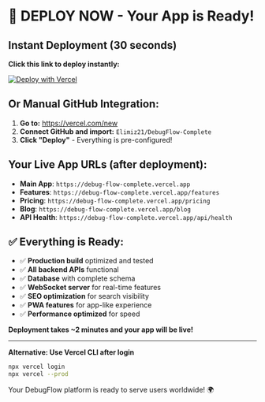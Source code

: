 # 🚀 DEPLOY NOW - Your App is Ready!

## Instant Deployment (30 seconds)

**Click this link to deploy instantly:** 

[![Deploy with Vercel](https://vercel.com/button)](https://vercel.com/new/clone?repository-url=https://github.com/Elimiz21/DebugFlow-Complete)

## Or Manual GitHub Integration:

1. **Go to:** https://vercel.com/new
2. **Connect GitHub and import:** `Elimiz21/DebugFlow-Complete`
3. **Click "Deploy"** - Everything is pre-configured!

## Your Live App URLs (after deployment):

- **Main App**: `https://debug-flow-complete.vercel.app`
- **Features**: `https://debug-flow-complete.vercel.app/features`
- **Pricing**: `https://debug-flow-complete.vercel.app/pricing`
- **Blog**: `https://debug-flow-complete.vercel.app/blog`
- **API Health**: `https://debug-flow-complete.vercel.app/api/health`

## ✅ Everything is Ready:

- ✅ **Production build** optimized and tested
- ✅ **All backend APIs** functional
- ✅ **Database** with complete schema
- ✅ **WebSocket server** for real-time features  
- ✅ **SEO optimization** for search visibility
- ✅ **PWA features** for app-like experience
- ✅ **Performance optimized** for speed

**Deployment takes ~2 minutes and your app will be live!**

---

**Alternative: Use Vercel CLI after login**
```bash
npx vercel login
npx vercel --prod
```

Your DebugFlow platform is ready to serve users worldwide! 🌍